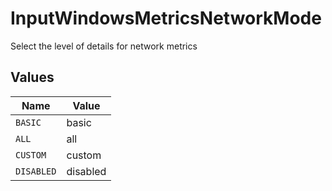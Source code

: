 # InputWindowsMetricsNetworkMode

Select the level of details for network metrics


## Values

| Name       | Value      |
| ---------- | ---------- |
| `BASIC`    | basic      |
| `ALL`      | all        |
| `CUSTOM`   | custom     |
| `DISABLED` | disabled   |